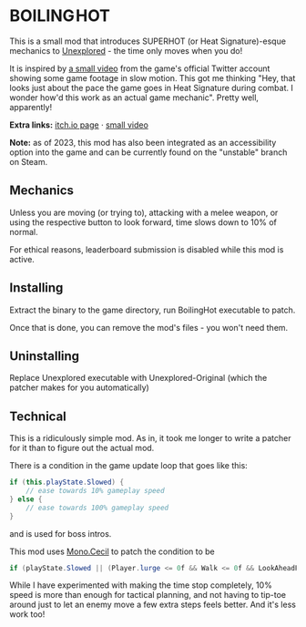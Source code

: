 # BOILING HOT
This is a small mod that introduces SUPERHOT (or Heat Signature)-esque mechanics to
[Unexplored](http://store.steampowered.com/app/506870/) - the time only moves when you do!

It is inspired by [a small video](https://twitter.com/PlayUnexplored/status/1095746581779890176)
from the game's official Twitter account showing some game footage in slow motion.
This got me thinking "Hey, that looks just about the pace the game goes in Heat Signature during combat.
I wonder how'd this work as an actual game mechanic". Pretty well, apparently!

**Extra links:** [itch.io page](https://yellowafterlife.itch.io/boiling-hot) · [small video](https://www.youtube.com/watch?v=sNpEsA_0j4U)

**Note:** as of 2023, this mod has also been integrated as an accessibility option into the game and can be currently found on the "unstable" branch on Steam.

## Mechanics
Unless you are moving (or trying to), attacking with a melee weapon,
or using the respective button to look forward, time slows down to 10% of normal.

For ethical reasons, leaderboard submission is disabled while this mod is active.

## Installing
Extract the binary to the game directory, run BoilingHot executable to patch.

Once that is done, you can remove the mod's files - you won't need them.

## Uninstalling
Replace Unexplored executable with Unexplored-Original (which the patcher makes for you automatically)

## Technical
This is a ridiculously simple mod. As in, it took me longer to write a patcher for it than to figure out the actual mod.

There is a condition in the game update loop that goes like this:
```cs
if (this.playState.Slowed) {
    // ease towards 10% gameplay speed
} else {
    // ease towards 100% gameplay speed
}
```
and is used for boss intros.

This mod uses [Mono.Cecil](https://github.com/jbevain/cecil/) to patch the condition to be
```cs
if (playState.Slowed || (Player.lurge <= 0f && Walk <= 0f && LookAheadFactor <= 0f))
```
While I have experimented with making the time stop completely, 10% speed is more than enough for tactical planning,
and not having to tip-toe around just to let an enemy move a few extra steps feels better. And it's less work too!
